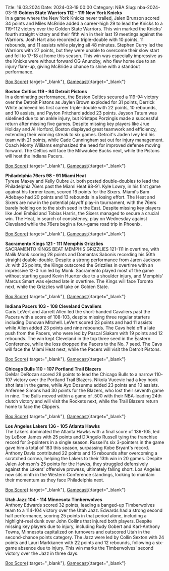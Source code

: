 Title: 19.03.2024
Date: 2024-03-19 00:00
Category: NBA 
Slug: nba-2024-03-19 
**Golden State Warriors 112 - 119 New York Knicks**  
In a game where the New York Knicks never trailed, Jalen Brunson scored 34 points and Miles McBride added a career-high 29 to lead the Knicks to a 119-112 victory over the Golden State Warriors. This win marked the Knicks' fourth straight victory and their fifth win in their last 19 meetings against the Warriors. Josh Hart also recorded a triple-double with 10 points, 11 rebounds, and 11 assists while playing all 48 minutes. Stephen Curry led the Warriors with 27 points, but they were unable to overcome their slow start and fell to 17-18 at home this season. This win was especially impressive as the Knicks were without forward OG Anunoby, who flew home due to an injury flare-up, giving McBride a chance to shine with a standout performance. 

[Box Score](https://www.nba.com/game/nyk-vs-gsw-0022300988/box-score){:target="_blank"}, [Gamecast](https://www.nba.com/game/nyk-vs-gsw-0022300988){:target="_blank"}<br>

**Boston Celtics 119 - 94 Detroit Pistons**  
In a dominating performance, the Boston Celtics secured a 119-94 victory over the Detroit Pistons as Jaylen Brown exploded for 31 points, Derrick White achieved his first career triple-double with 22 points, 10 rebounds, and 10 assists, and Payton Pritchard added 23 points. Jayson Tatum was sidelined due to an ankle injury, but Kristaps Porzingis made a successful return after missing five games. Despite missing key players like Jrue Holiday and Al Horford, Boston displayed great teamwork and efficiency, extending their winning streak to six games. Detroit's Jaden Ivey led his team with 21 points, while Cade Cunningham sat out for injury management. Coach Monty Williams emphasized the need for improved defense moving forward. The Celtics will face the Milwaukee Bucks next, while the Pistons will host the Indiana Pacers. 

[Box Score](https://www.nba.com/game/det-vs-bos-0022300984/box-score){:target="_blank"}, [Gamecast](https://www.nba.com/game/det-vs-bos-0022300984){:target="_blank"}<br>

**Philadelphia 76ers 98 - 91 Miami Heat**  
Tyrese Maxey and Kelly Oubre Jr. both posted double-doubles to lead the Philadelphia 76ers past the Miami Heat 98-91. Kyle Lowry, in his first game against his former team, scored 16 points for the Sixers. Miami's Bam Adebayo had 20 points and 13 rebounds in a losing effort. The Heat and Sixers are now in the potential playoff play-in tournament, with the 76ers barely holding on to the sixth seed in the East. Despite missing key players like Joel Embiid and Tobias Harris, the Sixers managed to secure a crucial win. The Heat, in search of consistency, play on Wednesday against Cleveland while the 76ers begin a four-game road trip in Phoenix. 

[Box Score](https://www.nba.com/game/mia-vs-phi-0022300985/box-score){:target="_blank"}, [Gamecast](https://www.nba.com/game/mia-vs-phi-0022300985){:target="_blank"}<br>

**Sacramento Kings 121 - 111 Memphis Grizzlies**  
SACRAMENTO KINGS BEAT MEMPHIS GRIZZLIES 121-111 in overtime, with Malik Monk scoring 28 points and Domantas Sabonis recording his 50th straight double-double. Despite a strong performance from Jaren Jackson Jr. with 25 points, the Kings outscored the Grizzlies in overtime with an impressive 12-0 run led by Monk. Sacramento played most of the game without starting guard Kevin Huerter due to a shoulder injury, and Memphis' Marcus Smart was ejected late in overtime. The Kings will face Toronto next, while the Grizzlies will take on Golden State. 

[Box Score](https://www.nba.com/game/mem-vs-sac-0022300989/box-score){:target="_blank"}, [Gamecast](https://www.nba.com/game/mem-vs-sac-0022300989){:target="_blank"}<br>

**Indiana Pacers 103 - 108 Cleveland Cavaliers**  
Caris LeVert and Jarrett Allen led the short-handed Cavaliers past the Pacers with a score of 108-103, despite missing three regular starters including Donovan Mitchell. LeVert scored 23 points and had 11 assists while Allen added 23 points and nine rebounds. The Cavs held off a late push from the Pacers, who were led by Pascal Siakam with 19 points and 12 rebounds. The win kept Cleveland in the top three seed in the Eastern Conference, while the loss dropped the Pacers to the No. 7 seed. The Cavs will face the Miami Heat next, while the Pacers will visit the Detroit Pistons. 

[Box Score](https://www.nba.com/game/cle-vs-ind-0022300983/box-score){:target="_blank"}, [Gamecast](https://www.nba.com/game/cle-vs-ind-0022300983){:target="_blank"}<br>

**Chicago Bulls 110 - 107 Portland Trail Blazers**  
DeMar DeRozan scored 28 points to lead the Chicago Bulls to a narrow 110-107 victory over the Portland Trail Blazers. Nikola Vucevic had a key hook shot late in the game, while Ayo Dosunmu added 23 points and 10 assists. Anfernee Simons had 30 points for the Blazers, who lost their seventh game in nine. The Bulls moved within a game of .500 with their NBA-leading 24th clutch victory and will visit the Rockets next, while the Trail Blazers return home to face the Clippers. 

[Box Score](https://www.nba.com/game/por-vs-chi-0022300986/box-score){:target="_blank"}, [Gamecast](https://www.nba.com/game/por-vs-chi-0022300986){:target="_blank"}<br>

**Los Angeles Lakers 136 - 105 Atlanta Hawks**  
The Lakers dominated the Atlanta Hawks with a final score of 136-105, led by LeBron James with 25 points and D'Angelo Russell tying the franchise record for 3-pointers in a single season. Russell's six 3-pointers in the game gave him a total of 183 this season, surpassing Kobe Bryant's record. Anthony Davis contributed 22 points and 15 rebounds after overcoming a scratched cornea, helping the Lakers to their 13th win in 20 games. Despite Jalen Johnson's 25 points for the Hawks, they struggled defensively against the Lakers' offensive prowess, ultimately falling short. Los Angeles now sits ninth in the Western Conference standings, looking to maintain their momentum as they face Philadelphia next. 

[Box Score](https://www.nba.com/game/atl-vs-lal-0022300990/box-score){:target="_blank"}, [Gamecast](https://www.nba.com/game/atl-vs-lal-0022300990){:target="_blank"}<br>

**Utah Jazz 104 - 114 Minnesota Timberwolves**  
Anthony Edwards scored 32 points, leading a banged-up Timberwolves team to a 114-104 victory over the Utah Jazz. Edwards had a strong second half performance, scoring 25 points in that period alone, including a highlight-reel dunk over John Collins that injured both players. Despite missing key players due to injury, including Rudy Gobert and Karl-Anthony Towns, Minnesota capitalized on turnovers and outscored Utah in the second-chance points category. The Jazz were led by Collin Sexton with 24 points and Lauri Markkanen with 22 points and 12 rebounds, following a six-game absence due to injury. This win marks the Timberwolves' second victory over the Jazz in three days. 

[Box Score](https://www.nba.com/game/min-vs-uta-0022300987/box-score){:target="_blank"}, [Gamecast](https://www.nba.com/game/min-vs-uta-0022300987){:target="_blank"}<br>

